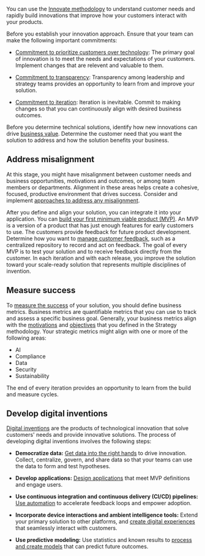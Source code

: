 You can use the [Innovate methodology](/azure/cloud-adoption-framework/innovate/) to understand customer needs and rapidly build innovations that improve how your customers interact with your products.

Before you establish your innovation approach. Ensure that your team can make the following important commitments:

- [Commitment to prioritize customers over technology](/azure/cloud-adoption-framework/innovate/considerations/#commitment-to-prioritize-customers-over-technology): The primary goal of innovation is to meet the needs and expectations of your customers. Implement changes that are relevent and valuable to them.

- [Commitment to transparency](/azure/cloud-adoption-framework/innovate/considerations/#commitment-to-transparency): Transparency among leadership and strategy teams provides an opportunity to learn from and improve your solution.
- [Commitment to iteration](/azure/cloud-adoption-framework/innovate/considerations/#commitment-to-iteration): Iteration is inevitable. Commit to making changes so that you can continuously align with desired business outcomes.

Before you determine technical solutions, identify how new innovations can drive [business value](/azure/cloud-adoption-framework/innovate/business-value). Determine the customer need that you want the solution to address and how the solution benefits your business.

## Address misalignment

At this stage, you might have misalignment between customer needs and business opportunities, motivations and outcomes, or among team members or departments. Alignment in these areas helps create a cohesive, focused, productive environment that drives success. Consider and implement [approaches to address any misalignment](/azure/cloud-adoption-framework/innovate/business-value#address-solution-alignment).

After you define and align your solution, you can integrate it into your application. You can [build your first minimum viable product (MVP)](/azure/cloud-adoption-framework/innovate/considerations/build#build-an-mvp). An MVP is a version of a product that has just enough features for early customers to use. The customers provide feedback for future product development. Determine how you want to [manage customer feedback](/azure/cloud-adoption-framework/innovate/considerations/adoption), such as a centralized repository to record and act on feedback. The goal of every MVP is to test your solution and to receive feedback directly from the customer. In each iteration and with each release, you improve the solution toward your scale-ready solution that represents multiple disciplines of invention.

## Measure success

To [measure the success](/azure/cloud-adoption-framework/innovate/considerations/measure) of your solution, you should define business metrics. Business metrics are quantifiable metrics that you can use to track and assess a specific business goal. Generally, your business metrics align with the [motivations](/azure/cloud-adoption-framework/strategy/motivations) and [objectives](/azure/cloud-adoption-framework/strategy/mission-objectives) that you defined in the Strategy methodology. Your strategic metrics might align with one or more of the following areas:

- AI
- Compliance
- Data
- Security
- Sustainability


The end of every iteration provides an opportunity to learn from the build and measure cycles. 

## Develop digital inventions

[Digital inventions](/azure/cloud-adoption-framework/innovate/considerations/invention) are the products of technological innovation that solve customers' needs and provide innovative solutions. The process of developing digital inventions involves the following steps:

- **Democratize data:** [Get data into the right hands](/azure/cloud-adoption-framework/innovate/considerations/data) to drive innovation. Collect, centralize, govern, and share data so that your teams can use the data to form and test hypotheses.

- **Develop applications:** [Design applications](/azure/cloud-adoption-framework/innovate/considerations/apps) that meet MVP definitions and engage users.
- **Use continuous integration and continuous delivery (CI/CD) pipelines:** [Use automation](/azure/cloud-adoption-framework/innovate/considerations/ci-cd) to accelerate feedback loops and empower adoption.
- **Incorporate device interactions and ambient intelligence tools:** Extend your primary solution to other platforms, and [create digital experiences](/azure/cloud-adoption-framework/innovate/considerations/devices) that seamlessly interact with customers.
- **Use predictive modeling:** Use statistics and known results to [process and create models](/azure/cloud-adoption-framework/innovate/considerations/predict) that can predict future outcomes.